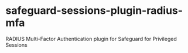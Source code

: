 # safeguard-sessions-plugin-radius-mfa
RADIUS Multi-Factor Authentication plugin for Safeguard for Privileged Sessions
